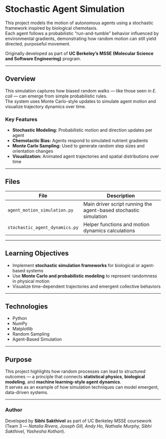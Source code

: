 # Stochastic Agent Simulation

This project models the motion of autonomous agents using a stochastic framework inspired by biological chemotaxis.  
Each agent follows a probabilistic “run-and-tumble” behavior influenced by environmental gradients, demonstrating how random motion can still yield directed, purposeful movement.

Originally developed as part of **UC Berkeley’s MSSE (Molecular Science and Software Engineering)** program.

---

## Overview
This simulation captures how biased random walks — like those seen in *E. coli* — can emerge from simple probabilistic rules.  
The system uses Monte Carlo-style updates to simulate agent motion and visualize trajectory dynamics over time.

### Key Features
- **Stochastic Modeling:** Probabilistic motion and direction updates per agent  
- **Chemotactic Bias:** Agents respond to simulated nutrient gradients  
- **Monte Carlo Sampling:** Used to generate random step sizes and orientation changes  
- **Visualization:** Animated agent trajectories and spatial distributions over time  

---

## Files
| File | Description |
|------|--------------|
| `agent_motion_simulation.py` | Main driver script running the agent-based stochastic simulation |
| `stochastic_agent_dynamics.py` | Helper functions and motion dynamics calculations |

---

## Learning Objectives
- Implement **stochastic simulation frameworks** for biological or agent-based systems  
- Use **Monte Carlo and probabilistic modeling** to represent randomness in physical motion  
- Visualize time-dependent trajectories and emergent collective behaviors  

---

## Technologies
- Python
- NumPy
- Matplotlib
- Random Sampling
- Agent-Based Simulation

---

## Purpose
This project highlights how random processes can lead to structured outcomes — a principle that connects **statistical physics**, **biological modeling**, and **machine learning-style agent dynamics**.  
It serves as an example of how simulation techniques can model emergent, data-driven systems.

---

### Author
Developed by **Sibhi Sakthivel** as part of UC Berkeley MSSE coursework (Team 3 — *Natalia Rivera, Joseph Gill, Andy Ho, Nathalie Murphy, Sibhi Sakthivel, Yashesha Kothari*).

